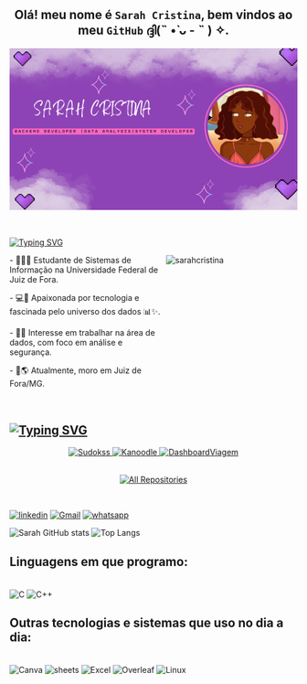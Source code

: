 ##  <div align="center"> Olá! meu nome é `Sarah Cristina`, bem vindos ao meu `GitHub` ദ്ദി(˵ •̀ ᴗ - ˵ ) ✧.</div>

![github-header-image (3)](git.png)

 <br>
  
<a href="https://git.io/typing-svg"><img src="https://readme-typing-svg.herokuapp.com?font=Fira+Code&pause=1000&color=8D43B5&background=FF66C400&width=435&separator=%3D&lines=Cout+%3C%3C+%22Hello+World!%22+%3C%3C+endl;%3Dprintf+(%22Hello+World!%22);%3DSystem.out.println(%22Hello+World!%22)%3Dprint+('Hello+World!')" alt="Typing SVG" /></a>

<div>
<img align="right" alt="sarahcristina" width="230" height="230" src="https://i.pinimg.com/1200x/c5/dd/c4/c5ddc4452ac52cad34a97439d220ed94.jpg")>
<p> - 👩🏽‍🎓 Estudante de Sistemas de Informação na Universidade Federal de Juiz de Fora.</p>
<p> - 💻💞 Apaixonada por tecnologia e fascinada pelo universo dos dados 📊✨.</p>
<p> - 🌱✨ Interesse em trabalhar na área de dados, com foco em análise e segurança.</p>
<p> - 📍🌎 Atualmente, moro em Juiz de Fora/MG.</p>
</div>

<br>

## <a href="https://git.io/typing-svg"><img src="https://readme-typing-svg.herokuapp.com?font=Fira+Code&duration=1&pause=1000&color=8D43B5&background=FF66C400&repeat=false&width=435&lines=💜+Reposit%C3%B3rios+Favoritos" alt="Typing SVG" /></a>
<div align="center">
<!-- Link para o repositório SudokuSS -->
<a href="https://github.com/SarahCristina00/SudokuSS.git">
  <picture>
    <img width="30%" src="https://denvercoder1-github-readme-stats.vercel.app/api/pin/?username=SarahCristina00&repo=Sudokuss&theme=react&bg_color=8D43B5&title_color=#ffffff&border_color=FFA4C7&icon_color=ff75aa&show_icons=true&text_color=#ffffff" alt="Sudokss" />
  </picture>
</a>

<!-- Link para o repositório do jogo Kanoodle -->
<a href="https://github.com/SarahCristina00/Kanoodle">
  <picture>
    <img width="30%" src="https://denvercoder1-github-readme-stats.vercel.app/api/pin/?username=SarahCristina00&repo=Kanoodle&theme=react&bg_color=8D43B5&title_color=ff75aa&border_color=FFA4C7&icon_color=ff75aa&show_icons=true&text_color=#ffffff" alt="Kanoodle"/>
  </picture>
</a>

<!-- Link para o repositório Dashboard Viagem -->
<a href="https://github.com/SarahCristina00/DashboardViagem">
  <picture>
    <img width="30%" src="https://denvercoder1-github-readme-stats.vercel.app/api/pin/?username=SarahCristina00&repo=DasboardViagem&theme=react&bg_color=8D43B5&title_color=ff75aa&border_color=FFA4C7&icon_color=ff75aa&show_icons=true&text_color=#ffffff" alt="DashboardViagem" />
  </picture>
</a>

<p align="center"><br>
  <a href="https://github.com/SarahCristina00?tab=repositories">
    <picture>
      <img width="32.5%" src="https://custom-icon-badges.demolab.com/badge/-Click%20Here%20For%20All%20My%20Repos-FFA4C7?style=for-the-badge&logoColor=fff&logo=repo&bg_color=8D43B5" alt="All Repositories" title="All Repositories" />
    </picture>
  </a>
</p>

</div>
<br>


[![linkedin](https://img.shields.io/badge/LinkedIn-0077B5?style=for-the-badge&logo=linkedin&logoColor=white)](https://www.linkedin.com/in/sarah-cristina-freitas/)
[![Gmail](https://img.shields.io/badge/Gmail-D14836?style=for-the-badge&logo=gmail&logoColor=white)](mailto:sarahsilva34567@gmail.com)
[![whatsapp](https://img.shields.io/badge/WhatsApp-25D366?style=for-the-badge&logo=whatsapp&logoColor=white)](https://wa.me/5532987082952)

![Sarah GitHub stats](https://github-readme-stats.vercel.app/api?username=SarahCristina00&show_icons=true&theme=tokyonight)
![Top Langs](https://github-readme-stats.vercel.app/api/top-langs/?username=SarahCristina00&layout=compact&theme=tokyonight)

## Linguagens em que programo:

<div style="display: inline_block"><br/>
<img align="center" alt="C"  src="https://img.shields.io/badge/C-00599C?style=for-the-badge&logo=c&logoColor=white">

<img align="center" alt="C++" src="https://img.shields.io/badge/C%2B%2B-00599C?style=for-the-badge&logo=c%2B%2B&logoColor=white">


</div>
  
## Outras tecnologias e sistemas que uso no dia a dia:

<div style="display: inline_block"><br/>
<img align="center" alt="Canva"  src="https://img.shields.io/badge/Canva-%2300C4CC.svg?&style=for-the-badge&logo=Canva&logoColor=white">

<img align="center" alt="sheets" src="https://img.shields.io/badge/Google%20Sheets-34A853?style=for-the-badge&logo=google-sheets&logoColor=white">

<img align="center" alt="Excel"  src="https://img.shields.io/badge/Microsoft_Excel-217346?style=for-the-badge&logo=microsoft-excel&logoColor=white">

<img align="center" alt="Overleaf"  src="https://img.shields.io/badge/Overleaf-47A141?style=for-the-badge&logo=Overleaf&logoColor=white">

<img align="center" alt="Linux"  src="https://img.shields.io/badge/Linux-FCC624?style=for-the-badge&logo=linux&logoColor=black">

</div>
